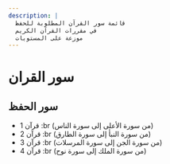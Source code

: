 ```yaml
---
description: |
  قائمة سور القرآن المطلوبة للحفظ
  في مقررات القرآن الكريم
  موزعة على المستويات
---
```


# سور القران

## سور الحفظ

- قرآن 1 :br (من سورة الأعلى إلى سورة الناس)
- قرآن 2 :br (من سورة النبأ إلى سورة الطارق)
- قرآن 3 :br (من سورة الجن إلى سورة المرسلات)
- قرآن 4 :br (من سورة الملك إلى سورة نوح)
